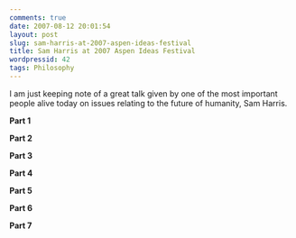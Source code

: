 ```yaml
---
comments: true
date: 2007-08-12 20:01:54
layout: post
slug: sam-harris-at-2007-aspen-ideas-festival
title: Sam Harris at 2007 Aspen Ideas Festival
wordpressid: 42
tags: Philosophy
---
```


I am just keeping note of a great talk given by one of the most important people alive today on issues relating to the future of humanity, Sam Harris.

**Part 1**


**Part 2**


**Part 3**


**Part 4**


**Part 5**


**Part 6**


**Part 7**

